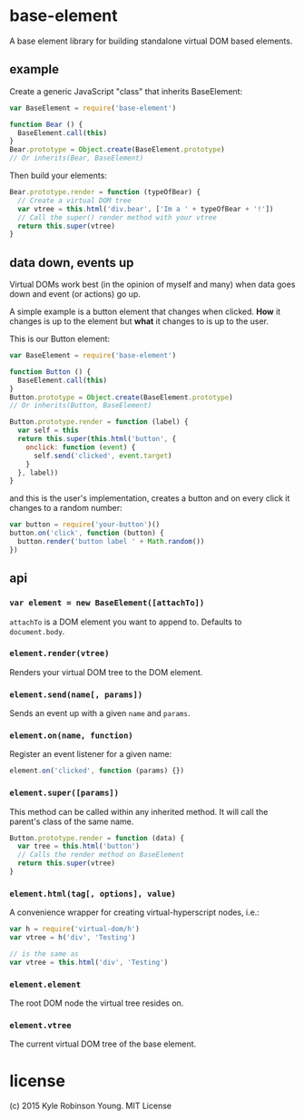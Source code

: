 # base-element
A base element library for building standalone virtual DOM based elements.

## example
Create a generic JavaScript "class" that inherits BaseElement:

```js
var BaseElement = require('base-element')

function Bear () {
  BaseElement.call(this)
}
Bear.prototype = Object.create(BaseElement.prototype)
// Or inherits(Bear, BaseElement)
```

Then build your elements:

```js
Bear.prototype.render = function (typeOfBear) {
  // Create a virtual DOM tree
  var vtree = this.html('div.bear', ['Im a ' + typeOfBear + '!'])
  // Call the super() render method with your vtree
  return this.super(vtree)
}
```

## data down, events up
Virtual DOMs work best (in the opinion of myself and many) when data goes down
and event (or actions) go up.

A simple example is a button element that changes when clicked. **How** it
changes is up to the element but **what** it changes to is up to the user.

This is our Button element:

```js
var BaseElement = require('base-element')

function Button () {
  BaseElement.call(this)
}
Button.prototype = Object.create(BaseElement.prototype)
// Or inherits(Button, BaseElement)

Button.prototype.render = function (label) {
  var self = this
  return this.super(this.html('button', {
    onclick: function (event) {
      self.send('clicked', event.target)
    }
  }, label))
}
```

and this is the user's implementation, creates a button and on every click it
changes to a random number:

```js
var button = require('your-button')()
button.on('click', function (button) {
  button.render('button label ' + Math.random())
})
```

## api

### `var element = new BaseElement([attachTo])`
`attachTo` is a DOM element you want to append to. Defaults to `document.body`.

### `element.render(vtree)`
Renders your virtual DOM tree to the DOM element.

### `element.send(name[, params])`
Sends an event up with a given `name` and `params`.

### `element.on(name, function)`
Register an event listener for a given name:

```js
element.on('clicked', function (params) {})
```

### `element.super([params])`
This method can be called within any inherited method. It will call the parent's
class of the same name.

```js
Button.prototype.render = function (data) {
  var tree = this.html('button')
  // Calls the render method on BaseElement
  return this.super(vtree)
}
```

### `element.html(tag[, options], value)`
A convenience wrapper for creating virtual-hyperscript nodes, i.e.:

```js
var h = require('virtual-dom/h')
var vtree = h('div', 'Testing')

// is the same as
var vtree = this.html('div', 'Testing')
```

### `element.element`
The root DOM node the virtual tree resides on.

### `element.vtree`
The current virtual DOM tree of the base element.

# license
(c) 2015 Kyle Robinson Young. MIT License

